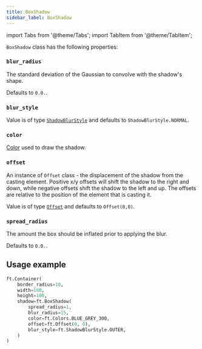 ```yaml
---
title: BoxShadow
sidebar_label: BoxShadow
---
```

import Tabs from '@theme/Tabs';
import TabItem from '@theme/TabItem';

`BoxShadow` class has the following properties:

### `blur_radius`

The standard deviation of the Gaussian to convolve with the shadow's shape.

Defaults to `0.0.`.

### `blur_style`

Value is of type [`ShadowBlurStyle`](/docs/reference/types/shadowblurstyle) and defaults to `ShadowBlurStyle.NORMAL`.

### `color`

[Color](/docs/reference/colors) used to draw the shadow.

### `offset`

An instance of `Offset` class - the displacement of the shadow from the casting element. Positive x/y offsets will shift
the shadow to the right and down, while negative offsets shift the shadow to the left and up. The offsets are relative
to the position of the element that is casting it.

Value is of type [`Offset`](/docs/reference/types/offset) and defaults to `Offset(0,0)`.

### `spread_radius`

The amount the box should be inflated prior to applying the blur.

Defaults to `0.0.`.

## Usage example

```python
ft.Container(
    border_radius=10,
    width=100,
    height=100,
    shadow=ft.BoxShadow(
        spread_radius=1,
        blur_radius=15,
        color=ft.Colors.BLUE_GREY_300,
        offset=ft.Offset(0, 0),
        blur_style=ft.ShadowBlurStyle.OUTER,
    )
)
```